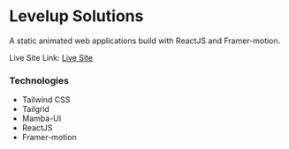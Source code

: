 # Levelup Solutions

A static animated web applications build with ReactJS and Framer-motion.

Live Site Link: [Live Site](https://levelup-solutions.netlify.app/)

### Technologies

- Tailwind CSS
- Tailgrid
- Mamba-UI
- ReactJS
- Framer-motion
